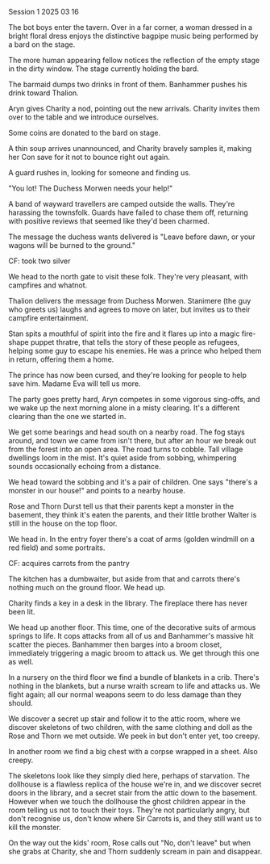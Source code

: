 
Session 1
2025 03 16

The bot boys enter the tavern. Over in a far corner, a woman dressed in a bright floral dress enjoys the distinctive bagpipe music being performed by a bard on the stage.

The more human appearing fellow notices the reflection of the empty stage in the dirty window. The stage currently holding the bard.

The barmaid dumps two drinks in front of them. Banhammer pushes his drink toward Thalion.

Aryn gives Charity a nod, pointing out the new arrivals. Charity invites them over to the table and we introduce ourselves.

Some coins are donated to the bard on stage.

A thin soup arrives unannounced, and Charity bravely samples it, making her Con save for it not to bounce right out again.

A guard rushes in, looking for someone and finding us.

"You lot! The Duchess Morwen needs your help!"

A band of wayward travellers are camped outside the walls. They're harassing the townsfolk. Guards have failed to chase them off, returning with positive reviews that seemed like they'd been charmed.

The message the duchess wants delivered is "Leave before dawn, or your wagons will be burned to the ground."

CF: took two silver

We head to the north gate to visit these folk. They're very pleasant, with campfires and whatnot.

Thalion delivers the message from Duchess Morwen. Stanimere (the guy who greets us) laughs and agrees to move on later, but invites us to their campfire entertainment.

Stan spits a mouthful of spirit into the fire and it flares up into a magic fire-shape puppet thratre, that tells the story of these people as refugees, helping some guy to escape his enemies. He was a prince who helped them in return, offering them a home.

The prince has now been cursed, and they're looking for people to help save him. Madame Eva will tell us more.

The party goes pretty hard, Aryn competes in some vigorous sing-offs, and we wake up the next morning alone in a misty clearing. It's a different clearing than the one we started in.

We get some bearings and head south on a nearby road. The fog stays around, and town we came from isn't there, but after an hour we break out from the forest into an open area. The road turns to cobble. Tall village dwellings loom in the mist. It's quiet aside from sobbing, whimpering sounds occasionally echoing from a distance.

We head toward the sobbing and it's a pair of children. One says "there's a monster in our house!" and points to a nearby house.

Rose and Thorn Durst tell us that their parents kept a monster in the basement, they think it's eaten the parents, and their little brother Walter is still in the house on the top floor.

We head in. In the entry foyer there's a coat of arms (golden windmill on a red field) and some portraits.

CF: acquires carrots from the pantry

The kitchen has a dumbwaiter, but aside from that and carrots there's nothing much on the ground floor. We head up.

Charity finds a key in a desk in the library. The fireplace there has never been lit.

We head up another floor. This time, one of the decorative suits of armous springs to life. It cops attacks from all of us and Banhammer's massive hit scatter the pieces. Banhammer then barges into a broom closet, immediately triggering a magic broom to attack us. We get through this one as well.

In a nursery on the third floor we find a bundle of blankets in a crib. There's nothing in the blankets, but a nurse wraith scream to life and attacks us. We fight again; all our normal weapons seem to do less damage than they should.

We discover a secret up stair and follow it to the attic room, where we discover skeletons of two children, with the same clothing and doll as the Rose and Thorn we met outside. We peek in but don't enter yet, too creepy.

In another room we find a big chest with a corpse wrapped in a sheet. Also creepy.

The skeletons look like they simply died here, perhaps of starvation. The dollhouse is a flawless replica of the house we're in, and we discover secret doors in the library, and a secret stair from the attic down to the basement. However when we touch the dollhouse the ghost children appear in the room telling us not to touch their toys. They're not particularly angry, but don't recognise us, don't know where Sir Carrots is, and they still want us to kill the monster.

On the way out the kids' room, Rose calls out "No, don't leave" but when she grabs at Charity, she and Thorn suddenly scream in pain and disappear.




